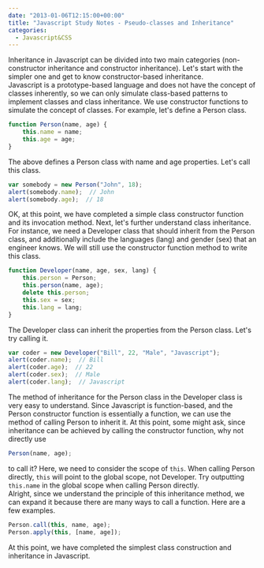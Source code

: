 ```yaml
---
date: "2013-01-06T12:15:00+00:00"
title: "Javascript Study Notes - Pseudo-classes and Inheritance"
categories:
  - Javascript&CSS
---
```


Inheritance in Javascript can be divided into two main categories (non-constructor inheritance and constructor inheritance). Let's start with the simpler one and get to know constructor-based inheritance.  
Javascript is a prototype-based language and does not have the concept of classes inherently, so we can only simulate class-based patterns to implement classes and class inheritance. We use constructor functions to simulate the concept of classes. For example, let's define a Person class.

```javascript
function Person(name, age) {
    this.name = name;
    this.age = age;
}
```

The above defines a Person class with name and age properties. Let's call this class.

```javascript
var somebody = new Person("John", 18);
alert(somebody.name);  // John
alert(somebody.age);  // 18
```

OK, at this point, we have completed a simple class constructor function and its invocation method. Next, let's further understand class inheritance. For instance, we need a Developer class that should inherit from the Person class, and additionally include the languages (lang) and gender (sex) that an engineer knows. We will still use the constructor function method to write this class.

```javascript
function Developer(name, age, sex, lang) {
    this.person = Person;
    this.person(name, age);
    delete this.person;
    this.sex = sex;
    this.lang = lang;
}
```

The Developer class can inherit the properties from the Person class. Let's try calling it.

```javascript
var coder = new Developer("Bill", 22, "Male", "Javascript");
alert(coder.name);  // Bill
alert(coder.age);  // 22
alert(coder.sex);  // Male
alert(coder.lang);  // Javascript
```

The method of inheritance for the Person class in the Developer class is very easy to understand. Since Javascript is function-based, and the Person constructor function is essentially a function, we can use the method of calling Person to inherit it. At this point, some might ask, since inheritance can be achieved by calling the constructor function, why not directly use

```javascript
Person(name, age);
```

to call it? Here, we need to consider the scope of `this`. When calling Person directly, `this` will point to the global scope, not Developer. Try outputting `this.name` in the global scope when calling Person directly.  
Alright, since we understand the principle of this inheritance method, we can expand it because there are many ways to call a function. Here are a few examples.

```javascript
Person.call(this, name, age);
Person.apply(this, [name, age]);
```

At this point, we have completed the simplest class construction and inheritance in Javascript.
